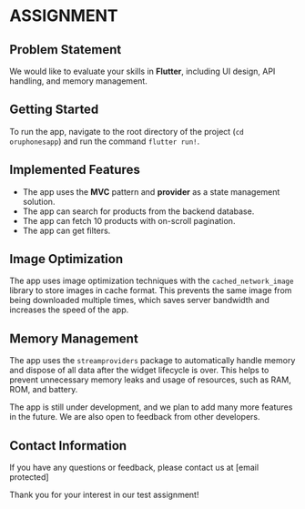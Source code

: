# ASSIGNMENT

## Problem Statement

We would like to evaluate your skills in **Flutter**, including UI design, API handling, and memory management.

## Getting Started

To run the app, navigate to the root directory of the project (`cd oruphonesapp`) and run the command `flutter run!`.

## Implemented Features

* The app uses the **MVC** pattern and **provider** as a state management solution.
* The app can search for products from the backend database.
* The app can fetch 10 products with on-scroll pagination.
* The app can get filters.

## Image Optimization

The app uses image optimization techniques with the `cached_network_image` library to store images in cache format. This prevents the same image from being downloaded multiple times, which saves server bandwidth and increases the speed of the app.

## Memory Management

The app uses the `streamproviders` package to automatically handle memory and dispose of all data after the widget lifecycle is over. This helps to prevent unnecessary memory leaks and usage of resources, such as RAM, ROM, and battery.

The app is still under development, and we plan to add many more features in the future. We are also open to feedback from other developers.

## Contact Information

If you have any questions or feedback, please contact us at [email protected]

Thank you for your interest in our test assignment!